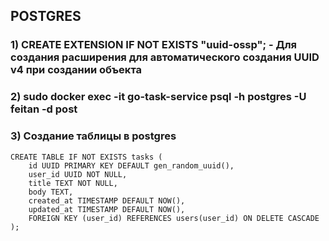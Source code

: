 ## POSTGRES

### 1) CREATE EXTENSION IF NOT EXISTS "uuid-ossp"; - Для создания расширения для автоматического создания UUID v4 при создании объекта

### 2) sudo docker exec -it go-task-service psql -h postgres -U feitan -d post

### 3) Создание таблицы в postgres

```
CREATE TABLE IF NOT EXISTS tasks (
    id UUID PRIMARY KEY DEFAULT gen_random_uuid(),
    user_id UUID NOT NULL,
    title TEXT NOT NULL,
    body TEXT,
    created_at TIMESTAMP DEFAULT NOW(),
    updated_at TIMESTAMP DEFAULT NOW(),
    FOREIGN KEY (user_id) REFERENCES users(user_id) ON DELETE CASCADE
);
```

